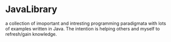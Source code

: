 # JavaLibrary
a collection of imoportant and intresting programming paradigmata with lots of examples written in Java.  The intention is helping others and myself to refresh/gain knowledge.
